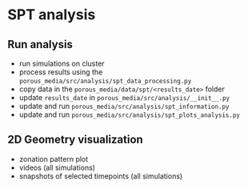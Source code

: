 # SPT analysis

## Run analysis
- run simulations on cluster
- process results using the `porous_media/src/analysis/spt_data_processing.py` 
- copy data in the `porous_media/data/spt/<results_date>` folder
- update `results_date` in `porous_media/src/analysis/__init__.py`
- update and run `porous_media/src/analysis/spt_information.py`
- update and run `porous_media/src/analysis/spt_plots_analysis.py`


## 2D Geometry visualization
- zonation pattern plot
- videos (all simulations)
- snapshots of selected timepoints (all simulations)
